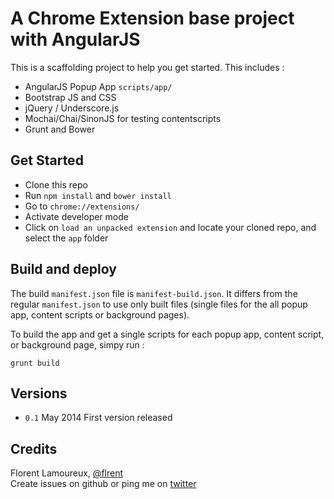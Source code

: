 A Chrome Extension base project with AngularJS
================


This is a scaffolding project to help you get started.
This includes :

- AngularJS Popup App `scripts/app/`
- Bootstrap JS and CSS
- jQuery / Underscore.js
- Mochai/Chai/SinonJS for testing contentscripts
- Grunt and Bower

## Get Started
- Clone this repo
- Run `npm install` and `bower install`
- Go to `chrome://extensions/`
- Activate developer mode
- Click on  `load an unpacked extension` and locate your cloned repo, and select the `app` folder


## Build and deploy
The build `manifest.json` file is `manifest-build.json`. It differs from the regular `manifest.json` to use only built files (single files for the all popup app, content scripts or background pages).

To build the app and get a single scripts for each popup app, content script, or background page, simpy run :

`grunt build`

## Versions
- `0.1` May 2014 First version released


## Credits
Florent Lamoureux, [@flrent](http://twitter.com/flrent)
<br>
Create issues on github or ping me on [twitter](http://twitter.com/flrent)

